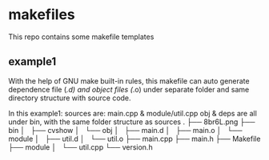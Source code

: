 # makefiles
This repo contains some makefile templates

## example1

With the help of GNU make built-in rules, this makefile can auto generate dependence file (*.d) and object files (*.o) under separate folder and same directory structure with source code.

In this example1:
  sources are: main.cpp & module/util.cpp
  obj & deps are all under bin, with the same folder structure as sources
  .
  ├── 8br6L.png
  ├── bin
  │   ├── cvshow
  │   └── obj
  │       ├── main.d
  │       ├── main.o
  │       └── module
  │           ├── util.d
  │           └── util.o
  ├── main.cpp
  ├── main.h
  ├── Makefile
  ├── module
  │   └── util.cpp
  └── version.h




